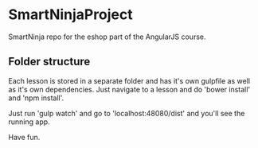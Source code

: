 # SmartNinjaProject
SmartNinja repo for the eshop part of the AngularJS course.

## Folder structure
Each lesson is stored in a separate folder and has it's own gulpfile as well as it's own dependencies. Just navigate to a lesson and do 'bower install' and 'npm install'. 

Just run 'gulp watch' and go to 'localhost:48080/dist' and you'll see the running app.

Have fun.